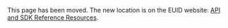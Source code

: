 This page has been moved. The new location is on the EUID website: [API and SDK Reference Resources](https://euid.eu/docs/getting-started/gs-api-using).
